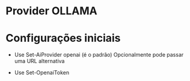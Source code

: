 # Provider OLLAMA  

# Configurações iniciais 

* Use Set-AiProvider openai (é o padrão)
Opcionalmente pode passar uma URL alternativa

* Use Set-OpenaiToken